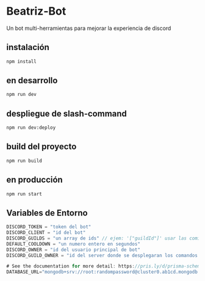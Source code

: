 # Beatriz-Bot
Un bot multi-herramientas para mejorar la experiencia de discord

## instalación
```bash
npm install
```
## en desarrollo
```bash
npm run dev
```
## despliegue de slash-command
```bash
npm run dev:deploy
```
## build del proyecto
```bash
npm run build
```
## en producción
```bash
npm run start
```
## Variables de Entorno
```js
DISCORD_TOKEN = "token del bot"
DISCORD_CLIENT = "id del bot"
DISCORD_GUILDS = "un array de ids" // ejem: '["guildId"]' usar las comillas simple en el exterior 
DEFAULT_COOLDOWN = "un numero entero en segundos"
DISCORD_OWNER = "id del usuario principal de bot"
DISCORD_GUILD_OWNER = "id del server donde se desplegaran los comandos el owner"

# See the documentation for more detail: https://pris.ly/d/prisma-schema#accessing-environment-variables-from-the-schema
DATABASE_URL="mongodb+srv://root:randompassword@cluster0.ab1cd.mongodb.net/mydb?retryWrites=true&w=majority"
```
